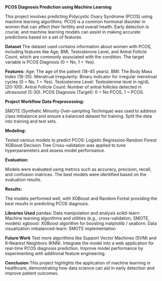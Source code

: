 **PCOS Diagnosis Prediction using Machine Learning**
  
  This project involves predicting Polycystic Ovary Syndrome (PCOS) using machine learning algorithms. PCOS is a common hormonal disorder in women that can affect their       fertility and overall health. Early detection is crucial, and machine learning models can assist in making accurate predictions based on a set of features.

**Dataset**
  The dataset used contains information about women with PCOS, including features like Age, BMI, Testosterone Level, and Antral Follicle Count, which are commonly             associated with the condition. The target variable is PCOS Diagnosis (0 = No, 1 = Yes).

**Features:**
  Age: The age of the patient (18-45 years).
  BMI: The Body Mass Index (18-35).
  Menstrual Irregularity: Binary indicator for irregular menstrual cycles (0 = No, 1 = Yes).
  Testosterone Level: Testosterone level in ng/dL (20-100).
  Antral Follicle Count: Number of antral follicles detected in ultrasound (5-30).
  PCOS Diagnosis (Target): 0 = No PCOS, 1 = PCOS.

**Project Workflow**
**Data Preprocessing:**

  SMOTE (Synthetic Minority Over-sampling Technique) was used to address class imbalance and ensure a balanced dataset for training.
  Split the data into training and test sets.

**Modeling:**

  Tested various models to predict PCOS:
  Logistic Regression
  Random Forest
  XGBoost
  Decision Tree
  Cross-validation was applied to tune hyperparameters and assess model performance.

**Evaluation:**

  Models were evaluated using metrics such as accuracy, precision, recall, and confusion matrices.
  The best models were identified based on the evaluation results.

**Results:**

  The models performed well, with XGBoost and Random Forest providing the best results in predicting PCOS diagnosis.

**Libraries Used**
  pandas: Data manipulation and analysis
  scikit-learn: Machine learning algorithms and utilities (e.g., cross-validation, SMOTE, models)
  xgboost: XGBoost algorithm for boosting
  matplotlib / seaborn: Data visualization
  imbalanced-learn: SMOTE implementation

**Future Work**
  Test more algorithms like Support Vector Machines (SVM) and K-Nearest Neighbors (KNN).
  Integrate the model into a web application for real-time PCOS diagnosis prediction.
  Improve model performance by experimenting with additional feature engineering.

**Conclusion**
  This project highlights the application of machine learning in healthcare, demonstrating how data science can aid in early detection and improve patient outcomes.
